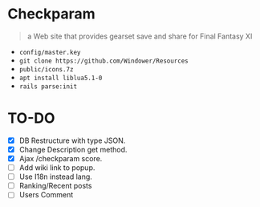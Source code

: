 # Checkparam
> a Web site that provides gearset save and share for <span>Final Fantasy XI

- `config/master.key`
- `git clone https://github.com/Windower/Resources`
- `public/icons.7z`
- `apt install liblua5.1-0`
- `rails parse:init`

# TO-DO

- [x] DB Restructure with type JSON.
- [x] Change Description get method.
- [x] Ajax /checkparam score.
- [ ] Add wiki link to popup.
- [ ] Use I18n instead lang.
- [ ] Ranking/Recent posts
- [ ] Users Comment